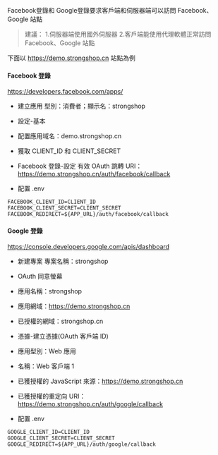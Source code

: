 Facebook登錄和 Google登錄要求客戶端和伺服器端可以訪問 Facebook、Google 站點
> 建議：
> 1.伺服器端使用國外伺服器
> 2.客戶端能使用代理軟體正常訪問 Facebook、Google 站點

下面以 https://demo.strongshop.cn 站點為例

#### Facebook 登錄
https://developers.facebook.com/apps/

- 建立應用
型別：消費者；顯示名：strongshop

- 設定-基本
 - 配置應用域名：demo.strongshop.cn
 - 獲取 CLIENT_ID 和 CLIENT_SECRET

- Facebook 登錄-設定
有效 OAuth 跳轉 URI：https://demo.strongshop.cn/auth/facebook/callback

- 配置 .env
```
FACEBOOK_CLIENT_ID=CLIENT_ID
FACEBOOK_CLIENT_SECRET=CLIENT_SECRET
FACEBOOK_REDIRECT=${APP_URL}/auth/facebook/callback
```

#### Google 登錄
https://console.developers.google.com/apis/dashboard

- 新建專案
專案名稱：strongshop

- OAuth 同意螢幕
 - 應用名稱：strongshop
 - 應用網域：https://demo.strongshop.cn
 - 已授權的網域：strongshop.cn

- 憑據-建立憑據(OAuth 客戶端 ID)
 - 應用型別：Web 應用
 - 名稱：Web 客戶端 1
 - 已獲授權的 JavaScript 來源：https://demo.strongshop.cn
 - 已獲授權的重定向 URI：https://demo.strongshop.cn/auth/google/callback

- 配置 .env
```
GOOGLE_CLIENT_ID=CLIENT_ID
GOOGLE_CLIENT_SECRET=CLIENT_SECRET
GOOGLE_REDIRECT=${APP_URL}/auth/google/callback
```
